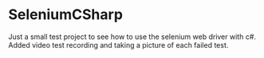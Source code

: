 # SeleniumCSharp

Just a small test project to see how to use the selenium web driver with c#.
Added video test recording and taking a picture of each failed test.
